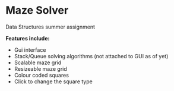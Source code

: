 # Maze Solver

Data Structures summer assignment

__Features include:__
+ Gui interface
+ Stack/Queue solving algorithms (not attached to GUI as of yet)
+ Scalable maze grid
+ Resizeable maze grid
+ Colour coded squares
+ Click to change the square type